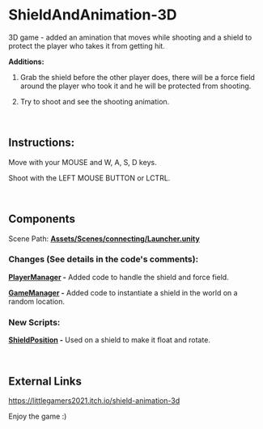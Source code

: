 # ShieldAndAnimation-3D

3D game - added an amination that moves while shooting and a shield to protect the player who takes it from getting hit.

**Additions:**

1. Grab the shield before the other player does, there will be a force field around the player who took it and he will be protected from shooting.

2. Try to shoot and see the shooting animation.
<br/>

## Instructions:

Move with your MOUSE and W, A, S, D keys.

Shoot with the LEFT MOUSE BUTTON or LCTRL.

<br/>

## Components

Scene Path: **[Assets/Scenes/connecting/Launcher.unity](Assets/Scenes/connecting/Launcher.unity)**

### Changes (See details in the code's comments):

**[PlayerManager](Assets/scripts/Player/PlayerManager.cs) -** Added code to handle the shield and force field.

**[GameManager](Assets/scripts/GameManger/GameManager.cs) -** Added code to instantiate a shield in the world on a random location.

### New Scripts:

**[ShieldPosition](Assets/scripts/ShieldPosition.cs) -** Used on a shield to make it float and rotate.

<br />

## External Links
https://littlegamers2021.itch.io/shield-animation-3d
<br/>

Enjoy the game :)
